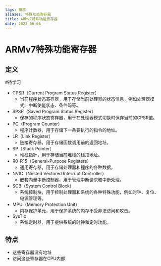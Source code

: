 ```yaml
---
tags: 概念
aliases: 特殊功能寄存器
title: ARMv7特殊功能寄存器
date: 2023-06-06
---
```

# ARMv7特殊功能寄存器

## 定义
#待学习 
- CPSR（Current Program Status Register）
	- 当前程序状态寄存器，用于存储当前处理器的状态信息，例如处理器模式、中断使能状态、条件码等。
- SPSR（Saved Program Status Register）
	- 保存的程序状态寄存器，用于在处理器模式切换时保存当前的CPSR值。
- PC（Program Counter）
	- 程序计数器，用于存储下一条要执行的指令的地址。
- LR（Link Register）
	- 链接寄存器，用于存储函数调用前的返回地址。
- SP（Stack Pointer）
	- 堆栈指针，用于存储当前堆栈的栈顶地址。
- R0-R15（General-Purpose Registers）
	- 通用寄存器，用于存储处理器和程序的各种数据。
- NVIC（Nested Vectored Interrupt Controller）
	- 嵌套向量中断控制器，用于管理中断请求和中断处理。
- SCB（System Control Block）
	- 系统控制块，用于控制处理器和系统的各种特殊功能，例如时钟、复位、电源管理等。
- MPU（Memory Protection Unit）
	- 内存保护单元，用于保护系统的内存不受非法访问和攻击。
- SysTic
	- 系统定时器，用于提供系统的时钟和定时功能。

## 特点

- 这些寄存器没有地址
- 访问这些寄存器在CPU内部